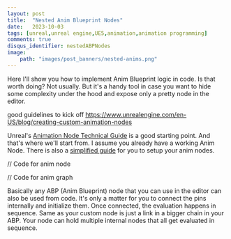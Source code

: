 ```yaml
---
layout: post
title:  "Nested Anim Blueprint Nodes"
date:   2023-10-03
tags: [unreal,unreal engine,UE5,animation,animation programming]
comments: true
disqus_identifier: nestedABPNodes
image: 
    path: "images/post_banners/nested-anims.png"
---
```


Here I'll show you how to implement Anim Blueprint logic in code. Is that worth doing? Not usually. But it's a handy tool in case you want to hide some complexity under the hood and expose only a pretty node in the editor.

good guidelines to kick off
https://www.unrealengine.com/en-US/blog/creating-custom-animation-nodes 

Unreal's [Animation Node Technical Guide](https://docs.unrealengine.com/5.3/en-US/animation-node-technical-guide-in-unreal-engine/) is a good starting point. And that's where we'll start from. I assume you already have a working Anim Node. There is also a [simplified guide](https://www.unrealengine.com/en-US/blog/creating-custom-animation-nodes) for you to setup your anim nodes.

// Code for anim node

// Code for anim graph

Basically any ABP (Anim Blueprint) node that you can use in the editor can also be used from code. It's only a matter for you to connect the pins internally and initialize them. Once connected, the evaluation happens in sequence. Same as your custom node is just a link in a bigger chain in your ABP. Your node can hold multiple internal nodes that all get evaluated in sequence.

